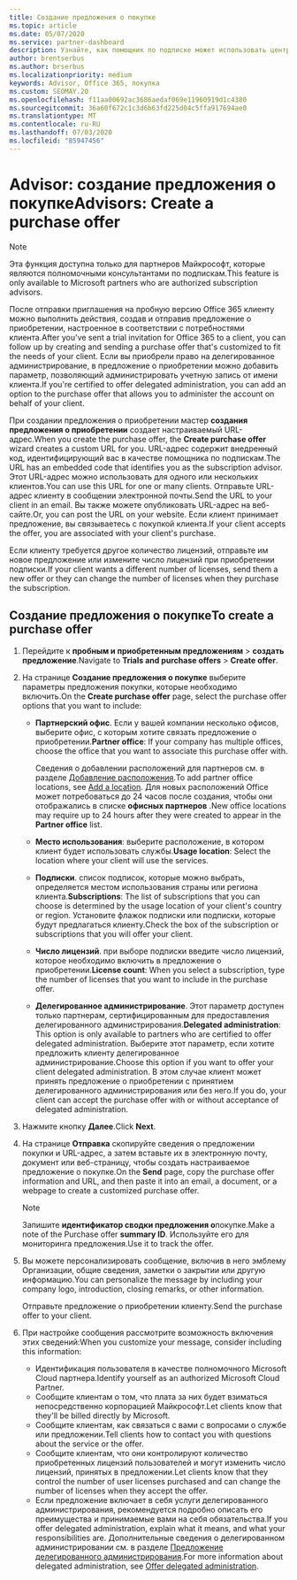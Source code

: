 ```yaml
---
title: Создание предложения о покупке
ms.topic: article
ms.date: 05/07/2020
ms.service: partner-dashboard
description: Узнайте, как помощник по подписке может использовать центр партнеров для создания предложения о приобретении и настраиваемого URL-адреса для включения в пробные приглашения по Office 365.
author: brentserbus
ms.author: brserbus
ms.localizationpriority: medium
keywords: Advisor, Office 365, покупка
ms.custom: SEOMAY.20
ms.openlocfilehash: f11aa00692ac3686aedaf069e11960919d1c4380
ms.sourcegitcommit: 36a60f672c1c3d6b63fd225d04c5ffa917694ae0
ms.translationtype: MT
ms.contentlocale: ru-RU
ms.lasthandoff: 07/03/2020
ms.locfileid: "85947456"
---
```

# <a name="advisors-create-a-purchase-offer"></a><span data-ttu-id="e630a-104">Advisor: создание предложения о покупке</span><span class="sxs-lookup"><span data-stu-id="e630a-104">Advisors: Create a purchase offer</span></span>

> [!NOTE]
> <span data-ttu-id="e630a-105">Эта функция доступна только для партнеров Майкрософт, которые являются полномочными консультантами по подпискам.</span><span class="sxs-lookup"><span data-stu-id="e630a-105">This feature is only available to Microsoft partners who are authorized subscription advisors.</span></span>

<span data-ttu-id="e630a-106">После отправки приглашения на пробную версию Office 365 клиенту можно выполнить действия, создав и отправив предложение о приобретении, настроенное в соответствии с потребностями клиента.</span><span class="sxs-lookup"><span data-stu-id="e630a-106">After you've sent a trial invitation for Office 365 to a client, you can follow up by creating and sending a purchase offer that's customized to fit the needs of your client.</span></span> <span data-ttu-id="e630a-107">Если вы приобрели право на делегированное администрирование, в предложение о приобретении можно добавить параметр, позволяющий администрировать учетную запись от имени клиента.</span><span class="sxs-lookup"><span data-stu-id="e630a-107">If you're certified to offer delegated administration, you can add an option to the purchase offer that allows you to administer the account on behalf of your client.</span></span>

<span data-ttu-id="e630a-108">При создании предложения о приобретении мастер **создания предложения о приобретении** создает настраиваемый URL-адрес.</span><span class="sxs-lookup"><span data-stu-id="e630a-108">When you create the purchase offer, the **Create purchase offer** wizard creates a custom URL for you.</span></span> <span data-ttu-id="e630a-109">URL-адрес содержит внедренный код, идентифицирующий вас в качестве помощника по подпискам.</span><span class="sxs-lookup"><span data-stu-id="e630a-109">The URL has an embedded code that identifies you as the subscription advisor.</span></span> <span data-ttu-id="e630a-110">Этот URL-адрес можно использовать для одного или нескольких клиентов.</span><span class="sxs-lookup"><span data-stu-id="e630a-110">You can use this URL for one or many clients.</span></span> <span data-ttu-id="e630a-111">Отправьте URL-адрес клиенту в сообщении электронной почты.</span><span class="sxs-lookup"><span data-stu-id="e630a-111">Send the URL to your client in an email.</span></span> <span data-ttu-id="e630a-112">Вы также можете опубликовать URL-адрес на веб-сайте.</span><span class="sxs-lookup"><span data-stu-id="e630a-112">Or, you can post the URL on your website.</span></span> <span data-ttu-id="e630a-113">Если клиент принимает предложение, вы связываетесь с покупкой клиента.</span><span class="sxs-lookup"><span data-stu-id="e630a-113">If your client accepts the offer, you are associated with your client's purchase.</span></span>

<span data-ttu-id="e630a-114">Если клиенту требуется другое количество лицензий, отправьте им новое предложение или измените число лицензий при приобретении подписки.</span><span class="sxs-lookup"><span data-stu-id="e630a-114">If your client wants a different number of licenses, send them a new offer or they can change the number of licenses when they purchase the subscription.</span></span>

## <a name="to-create-a-purchase-offer"></a><span data-ttu-id="e630a-115">Создание предложения о покупке</span><span class="sxs-lookup"><span data-stu-id="e630a-115">To create a purchase offer</span></span>

1. <span data-ttu-id="e630a-116">Перейдите к **пробным и приобретенным предложениям**  >  **создать предложение**.</span><span class="sxs-lookup"><span data-stu-id="e630a-116">Navigate to **Trials and purchase offers** > **Create offer**.</span></span>

2. <span data-ttu-id="e630a-117">На странице **Создание предложения о покупке** выберите параметры предложения покупки, которые необходимо включить.</span><span class="sxs-lookup"><span data-stu-id="e630a-117">On the **Create purchase offer** page, select the purchase offer options that you want to include:</span></span>

    - <span data-ttu-id="e630a-118">**Партнерский офис**. Если у вашей компании несколько офисов, выберите офис, с которым хотите связать предложение о приобретении.</span><span class="sxs-lookup"><span data-stu-id="e630a-118">**Partner office**: If your company has multiple offices, choose the office that you want to associate this purchase offer with.</span></span>

        <span data-ttu-id="e630a-119">Сведения о добавлении расположений для партнеров см. в разделе [Добавление расположения](manage-locations.md).</span><span class="sxs-lookup"><span data-stu-id="e630a-119">To add partner office locations, see [Add a location](manage-locations.md).</span></span> <span data-ttu-id="e630a-120">Для новых расположений Office может потребоваться до 24 часов после создания, чтобы они отображались в списке **офисных партнеров** .</span><span class="sxs-lookup"><span data-stu-id="e630a-120">New office locations may require up to 24 hours after they were created to appear in the **Partner office** list.</span></span>

    - <span data-ttu-id="e630a-121">**Место использования**: выберите расположение, в котором клиент будет использовать службы.</span><span class="sxs-lookup"><span data-stu-id="e630a-121">**Usage location**: Select the location where your client will use the services.</span></span>
    - <span data-ttu-id="e630a-122">**Подписки**. список подписок, которые можно выбрать, определяется местом использования страны или региона клиента.</span><span class="sxs-lookup"><span data-stu-id="e630a-122">**Subscriptions**: The list of subscriptions that you can choose is determined by the usage location of your client's country or region.</span></span> <span data-ttu-id="e630a-123">Установите флажок подписки или подписки, которые будут предлагаться клиенту.</span><span class="sxs-lookup"><span data-stu-id="e630a-123">Check the box of the subscription or subscriptions that you will offer your client.</span></span>
    - <span data-ttu-id="e630a-124">**Число лицензий**. при выборе подписки введите число лицензий, которое необходимо включить в предложение о приобретении.</span><span class="sxs-lookup"><span data-stu-id="e630a-124">**License count**: When you select a subscription, type the number of licenses that you want to include in the purchase offer.</span></span>
    - <span data-ttu-id="e630a-125">**Делегированное администрирование**. Этот параметр доступен только партнерам, сертифицированным для предоставления делегированного администрирования.</span><span class="sxs-lookup"><span data-stu-id="e630a-125">**Delegated administration**: This option is only available to partners who are certified to offer delegated administration.</span></span> <span data-ttu-id="e630a-126">Выберите этот параметр, если хотите предложить клиенту делегированное администрирование.</span><span class="sxs-lookup"><span data-stu-id="e630a-126">Choose this option if you want to offer your client delegated administration.</span></span> <span data-ttu-id="e630a-127">В этом случае клиент может принять предложение о приобретении с принятием делегированного администрирования или без него.</span><span class="sxs-lookup"><span data-stu-id="e630a-127">If you do, your client can accept the purchase offer with or without acceptance of delegated administration.</span></span>

3. <span data-ttu-id="e630a-128">Нажмите кнопку **Далее**.</span><span class="sxs-lookup"><span data-stu-id="e630a-128">Click **Next**.</span></span>

4. <span data-ttu-id="e630a-129">На странице **Отправка** скопируйте сведения о предложении покупки и URL-адрес, а затем вставьте их в электронную почту, документ или веб-страницу, чтобы создать настраиваемое предложение о покупке.</span><span class="sxs-lookup"><span data-stu-id="e630a-129">On the **Send** page, copy the purchase offer information and URL, and then paste it into an email, a document, or a webpage to create a customized purchase offer.</span></span>

    > [!NOTE]
    > <span data-ttu-id="e630a-130">Запишите **идентификатор сводки предложения о**покупке.</span><span class="sxs-lookup"><span data-stu-id="e630a-130">Make a note of the Purchase offer **summary ID**.</span></span> <span data-ttu-id="e630a-131">Используйте его для мониторинга предложения.</span><span class="sxs-lookup"><span data-stu-id="e630a-131">Use it to track the offer.</span></span>

5. <span data-ttu-id="e630a-132">Вы можете персонализировать сообщение, включив в него эмблему Организации, общие сведения, заметки о закрытии или другую информацию.</span><span class="sxs-lookup"><span data-stu-id="e630a-132">You can personalize the message by including your company logo, introduction, closing remarks, or other information.</span></span>

    <span data-ttu-id="e630a-133">Отправьте предложение о приобретении клиенту.</span><span class="sxs-lookup"><span data-stu-id="e630a-133">Send the purchase offer to your client.</span></span>

6. <span data-ttu-id="e630a-134">При настройке сообщения рассмотрите возможность включения этих сведений:</span><span class="sxs-lookup"><span data-stu-id="e630a-134">When you customize your message, consider including this information:</span></span>

    - <span data-ttu-id="e630a-135">Идентификация пользователя в качестве полномочного Microsoft Cloud партнера.</span><span class="sxs-lookup"><span data-stu-id="e630a-135">Identify yourself as an authorized Microsoft Cloud Partner.</span></span>
    - <span data-ttu-id="e630a-136">Сообщите клиентам о том, что плата за них будет взиматься непосредственно корпорацией Майкрософт.</span><span class="sxs-lookup"><span data-stu-id="e630a-136">Let clients know that they'll be billed directly by Microsoft.</span></span>
    - <span data-ttu-id="e630a-137">Сообщите клиентам, как связаться с вами с вопросами о службе или предложении.</span><span class="sxs-lookup"><span data-stu-id="e630a-137">Tell clients how to contact you with questions about the service or the offer.</span></span>
    - <span data-ttu-id="e630a-138">Сообщите клиентам, что они контролируют количество приобретенных лицензий пользователей и могут изменить число лицензий, принятых в предложении.</span><span class="sxs-lookup"><span data-stu-id="e630a-138">Let clients know that they control the number of user licenses purchased and can change the number of licenses when they accept the offer.</span></span>
    - <span data-ttu-id="e630a-139">Если предложение включает в себя услуги делегированного администрирования, рекомендуется подробно описать его преимущества и принимаемые вами на себя обязательства.</span><span class="sxs-lookup"><span data-stu-id="e630a-139">If you offer delegated administration, explain what it means, and what your responsibilities are.</span></span> <span data-ttu-id="e630a-140">Дополнительные сведения о делегированном администрировании см. в разделе [Предложение делегированного администрирования](customers-revoke-admin-privileges.md).</span><span class="sxs-lookup"><span data-stu-id="e630a-140">For more information about delegated administration, see [Offer delegated administration](customers-revoke-admin-privileges.md).</span></span>
